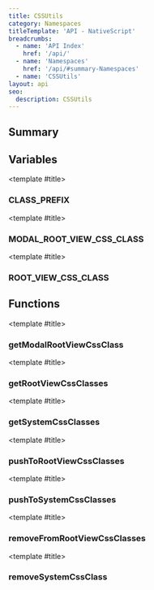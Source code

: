 ```yaml
---
title: CSSUtils
category: Namespaces
titleTemplate: 'API - NativeScript'
breadcrumbs:
  - name: 'API Index'
    href: '/api/'
  - name: 'Namespaces'
    href: '/api/#summary-Namespaces'
  - name: 'CSSUtils'
layout: api
seo:
  description: CSSUtils
---
```


<!-- This page is auto generated, do not edit manually. -->
<!-- Run "yarn generate:api-docs" to regenerate -->

<script setup lang="ts">
  import { provide } from "vue";
  import API_DATA from "./CSSUtils.data.json";
  
  provide('API_DATA', API_DATA);
</script>

<APIRefHierarchy v-once />

## <Heading ignore>Summary</Heading>

<APIRefSummary v-once />

## Variables

<div class="isConst">

<APIRef for="1117" v-once>

<template #title>

### CLASS_PREFIX

</template>

</APIRef>

</div>

<div class="isConst">

<APIRef for="1118" v-once>

<template #title>

### MODAL_ROOT_VIEW_CSS_CLASS

</template>

</APIRef>

</div>

<div class="isConst">

<APIRef for="1119" v-once>

<template #title>

### ROOT_VIEW_CSS_CLASS

</template>

</APIRef>

</div>

## Functions

<div class="">

<APIRef for="1107" v-once>

<template #title>

### getModalRootViewCssClass

</template>

</APIRef>

</div>

<div class="">

<APIRef for="1109" v-once>

<template #title>

### getRootViewCssClasses

</template>

</APIRef>

</div>

<div class="">

<APIRef for="1099" v-once>

<template #title>

### getSystemCssClasses

</template>

</APIRef>

</div>

<div class="">

<APIRef for="1111" v-once>

<template #title>

### pushToRootViewCssClasses

</template>

</APIRef>

</div>

<div class="">

<APIRef for="1101" v-once>

<template #title>

### pushToSystemCssClasses

</template>

</APIRef>

</div>

<div class="">

<APIRef for="1114" v-once>

<template #title>

### removeFromRootViewCssClasses

</template>

</APIRef>

</div>

<div class="">

<APIRef for="1104" v-once>

<template #title>

### removeSystemCssClass

</template>

</APIRef>

</div>
